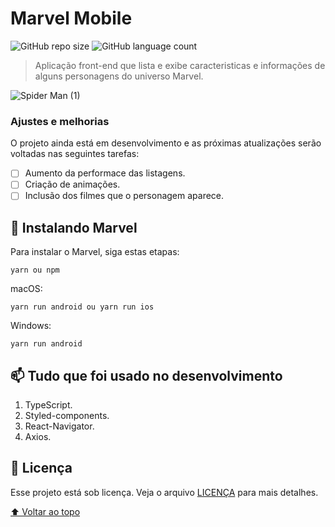 # Marvel Mobile


![GitHub repo size](https://img.shields.io/github/repo-size/amandaduuaarte/Marvel?style=for-the-badge)
![GitHub language count](https://img.shields.io/github/languages/count/amandaduuaarte/Marvel?style=for-the-badge)

> Aplicação front-end que lista e exibe caracteristicas e informações de alguns personagens do universo Marvel.

![Spider Man (1)](https://user-images.githubusercontent.com/89158507/210156057-0a0911bd-2877-48aa-8012-8ac70f2c7de3.png)

### Ajustes e melhorias

O projeto ainda está em desenvolvimento e as próximas atualizações serão voltadas nas seguintes tarefas:

- [ ] Aumento da performace das listagens.
- [ ] Criação de animações. 
- [ ] Inclusão dos filmes que o personagem aparece.

## 🚀 Instalando Marvel

Para instalar o Marvel, siga estas etapas:

```
yarn ou npm
```

macOS:
```
yarn run android ou yarn run ios
```

Windows:
```
yarn run android
```

## 📫 Tudo que foi usado no desenvolvimento

1. TypeScript.
2. Styled-components.
3. React-Navigator.
4. Axios.

## 📝 Licença

Esse projeto está sob licença. Veja o arquivo [LICENÇA](LICENSE.md) para mais detalhes.

[⬆ Voltar ao topo](Marvel)<br>
